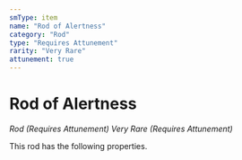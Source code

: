 ```yaml
---
smType: item
name: "Rod of Alertness"
category: "Rod"
type: "Requires Attunement"
rarity: "Very Rare"
attunement: true
---
```


# Rod of Alertness
*Rod (Requires Attunement) Very Rare (Requires Attunement)*

This rod has the following properties.
